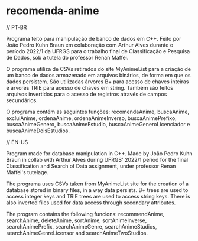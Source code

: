 # recomenda-anime
// PT-BR

Programa feito para manipulação de banco de dados em C++. Feito por João Pedro Kuhn Braun em colaboração com Arthur Alves durante o período 2022/1 da UFRGS para o trabalho final de Classificação e Pesquisa de Dados, sob a tutela do professor Renan Maffei.

O programa utiliza de CSVs retirados do site MyAnimeList para a criação de um banco de dados armazenado em arquivos binários, de forma em que os dados persistem. São utilizadas árvores B+ para acesso de chaves inteiras e árvores TRIE para acesso de chaves em string. Também são feitos arquivos invertidos para o acesso de registros através de campos secundários.

O programa contém as seguintes funções: recomendaAnime, buscaAnime, excluiAnime, ordenaAnime, ordenaAnimeInverso, buscaAnimePrefixo, buscaAnimeGenero, buscaAnimeEstudio, buscaAnimeGeneroLicenciador e buscaAnimeDoisEstudios.

// EN-US

Program made for database manipulation in C++. Made by João Pedro Kuhn Braun in collab with Arthur Alves during UFRGS' 2022/1 period for the final Classification and Search of Data assignment, under professor Renan Maffei's tutelage.

The programa uses CSVs taken from MyAnimeList site for the creation of a database stored in binary files, in a way data persists. B+ trees are used to access integer keys and TRIE trees are used to access string keys. There is also inverted files used for data access through secondary attributes.

The program contains the following funcions: recommendAnime, searchAnime, deleteAnime, sortAnime, sortAnimeInverse, searchAnimePrefix, searchAnimeGenre, searchAnimeStudios, searchAnimeGenreLicensor and searchAnimeTwoStudios.
